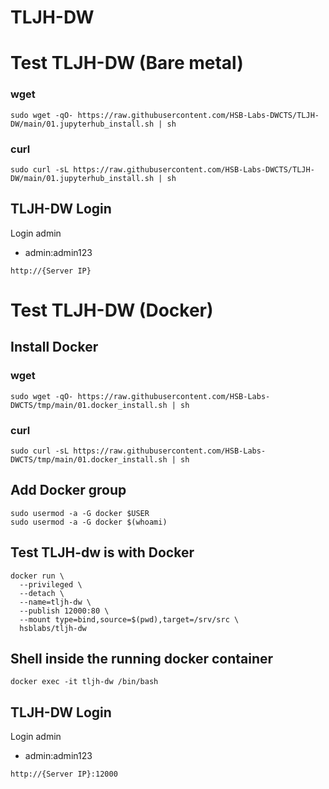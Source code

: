 # TLJH-DW
# Test TLJH-DW (Bare metal)
### wget
```
sudo wget -qO- https://raw.githubusercontent.com/HSB-Labs-DWCTS/TLJH-DW/main/01.jupyterhub_install.sh | sh
```

### curl
```
sudo curl -sL https://raw.githubusercontent.com/HSB-Labs-DWCTS/TLJH-DW/main/01.jupyterhub_install.sh | sh
```

## TLJH-DW Login
Login admin
 - admin:admin123
```
http://{Server IP}
```

# Test TLJH-DW (Docker)

## Install Docker
### wget
```
sudo wget -qO- https://raw.githubusercontent.com/HSB-Labs-DWCTS/tmp/main/01.docker_install.sh | sh
```

### curl
```
sudo curl -sL https://raw.githubusercontent.com/HSB-Labs-DWCTS/tmp/main/01.docker_install.sh | sh
```

## Add Docker group
```
sudo usermod -a -G docker $USER
sudo usermod -a -G docker $(whoami)
```

## Test TLJH-dw is with Docker
```
docker run \
  --privileged \
  --detach \
  --name=tljh-dw \
  --publish 12000:80 \
  --mount type=bind,source=$(pwd),target=/srv/src \
  hsblabs/tljh-dw
```

## Shell inside the running docker container
```
docker exec -it tljh-dw /bin/bash
```

## TLJH-DW Login
Login admin
 - admin:admin123
```
http://{Server IP}:12000
```
